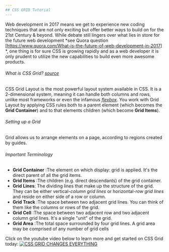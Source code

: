 ```yaml
---
## CSS GRID Tutorial
---
```


Web development in 2017 means we get to experience new coding techniques that are not only exciting but offer better ways to build on for the 21st Century & beyond. While debate still lingers over what lies in store for the future web development *see Quora question [https://www.quora.com/What-is-the-future-of-web-development-in-2017] *, one thing is for sure CSS is growing rapidly and as a web developer it is only prudent to utilize the new capabilities to build even more awesome products.


###### What is CSS Grid? [source](https://css-tricks.com/snippets/css/complete-guide-grid/)

CSS Grid Layout is the most powerful layout system available in CSS. It is a 2-dimensional system, meaning it can handle both columns and rows, unlike most frameworks or even the infamous [*flexbox*](https://css-tricks.com/snippets/css/a-guide-to-flexbox/).
You work with Grid Layout by applying CSS rules both to a parent element (which becomes the **Grid Container**) and to that elements children (which become **Grid Items**).

###### Setting up a Grid

Grid allows us to arrange elements on a page, according to regions created by guides. 

###### Important Terminology

+ **Grid Container** :The element on which display: grid is applied. It's the direct parent of all the grid items.
+ **Grid Items** :The children (e.g. direct descendants) of the grid container.
+ **Grid Lines**: The dividing lines that make up the structure of the grid. They can be either vertical-*column grid lines* or horizontal-*row grid lines* and reside on either side of a row or column.
+ **Grid Track** :The space between two adjacent grid lines. You can think of them like the columns or rows of the grid.
+ **Grid Cell** :The space between two adjacent row and two adjacent column grid lines. It's a single "unit" of the grid.
+ **Grid Area** :The total space surrounded by four grid lines. A grid area may be comprised of any number of grid cells

Click on the youtube video below to learn more and get started on CSS Grid today:
[![CSS GRID CHANGES EVERYTHING](http://img.youtube.com/vi/7kVeCqQCxlk/0.jpg)](https://www.youtube.com/watch?v=7kVeCqQCxlk&t=79s)
